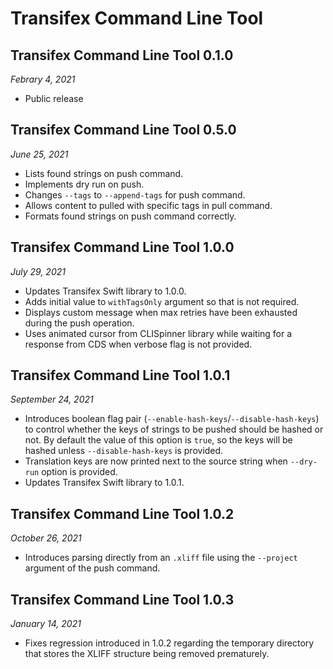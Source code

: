 # Transifex Command Line Tool

## Transifex Command Line Tool 0.1.0

*Febrary 4, 2021*

- Public release

## Transifex Command Line Tool 0.5.0

*June 25, 2021*

- Lists found strings on push command.
- Implements dry run on push.
- Changes `--tags` to `--append-tags` for push command.
- Allows content to pulled with specific tags in pull command.
- Formats found strings on push command correctly.

## Transifex Command Line Tool 1.0.0

*July 29, 2021*

- Updates Transifex Swift library to 1.0.0.
- Adds initial value to `withTagsOnly` argument so that is not required.
- Displays custom message when max retries have been exhausted during the push operation.
- Uses animated cursor from CLISpinner library while waiting for a response from CDS when
verbose flag is not provided.

## Transifex Command Line Tool 1.0.1

*September 24, 2021*

- Introduces boolean flag pair (`--enable-hash-keys`/`--disable-hash-keys`) to 
control whether the keys of strings to be pushed should be hashed or not. 
By default the value of this option is `true`, so the keys will be hashed unless
`--disable-hash-keys` is provided.
- Translation keys are now printed next to the source string when `--dry-run`
option is provided.
- Updates Transifex Swift library to 1.0.1.

## Transifex Command Line Tool 1.0.2

*October 26, 2021*

- Introduces parsing directly from an `.xliff` file using the `--project`
argument of the push command.

## Transifex Command Line Tool 1.0.3

*January 14, 2021*

- Fixes regression introduced in 1.0.2 regarding the temporary directory that stores the XLIFF structure being removed prematurely.
